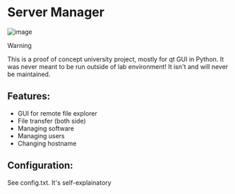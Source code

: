 # Server Manager
![image](https://github.com/user-attachments/assets/a43e6c28-d8e7-46b1-bc58-0327b8a8adcc)
> [!WARNING]  
> This is a proof of concept university project, mostly for qt GUI in Python. It was never meant to be run outside of lab environment! It isn't and will never be maintained.

## Features:
- GUI for remote file explorer
- File transfer (both side)
- Managing software
- Managing users
- Changing hostname

## Configuration:
See config.txt. It's self-explainatory
